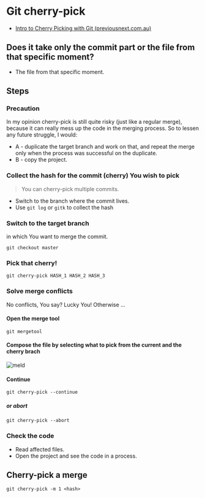 # Git cherry-pick

* [Intro to Cherry Picking with Git (previousnext.com.au)](https://www.previousnext.com.au/blog/intro-cherry-picking-git)

## Does it take only the commit part or the file from that specific moment?

* The file from that specific moment.

## Steps

### Precaution

In my opinion cherry-pick is still quite risky (just like a regular merge), because it can really mess up the code in the merging process. So to lessen any future struggle, I would:
* A - duplicate the target branch and work on that, and repeat the merge only when the process was successful on the duplicate.
* B - copy the project.

### Collect the hash for the commit (cherry) You wish to pick

> You can cherry-pick multiple commits.

* Switch to the branch where the commit lives.
* Use `git log` or `gitk` to collect the hash

### Switch to the target branch

in which You want to merge the commit.

```shell
git checkout master
```

### Pick that cherry!

```shell
git cherry-pick HASH_1 HASH_2 HASH_3
```

### Solve merge conflicts

No conflicts, You say? Lucky You! Otherwise ...

#### Open the merge tool

```shell
git mergetool
```

#### Compose the file by selecting what to pick from the current and the cherry brach

![meld](http://meldmerge.org/images/meld-filediff-full.png)

#### Continue

```shell
git cherry-pick --continue
```

##### or abort

```shell
git cherry-pick --abort
```

### Check the code

* Read affected files.
* Open the project and see the code in a process.


## Cherry-pick a merge

```shell
git cherry-pick -m 1 <hash>
```